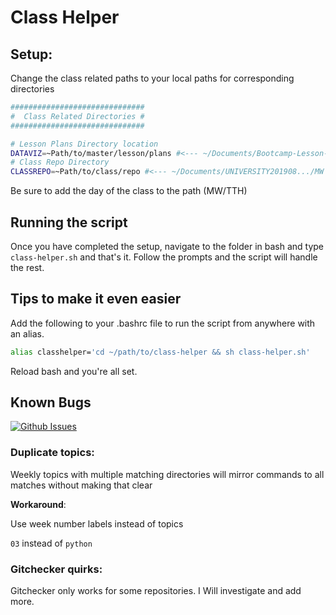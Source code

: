 # Class Helper

## Setup:

Change the class related paths to your local paths for corresponding directories

```bash
##############################
#  Class Related Directories #
##############################

# Lesson Plans Directory location
DATAVIZ=~Path/to/master/lesson/plans #<--- ~/Documents/Bootcamp-Lesson-Plans
# Class Repo Directory
CLASSREPO=~Path/to/class/repo #<--- ~/Documents/UNIVERSITY201908.../MW
```

Be sure to add the day of the class to the path (MW/TTH)

## Running the script

Once you have completed the setup, navigate to the folder in bash and type `class-helper.sh` and that's it. Follow the prompts and the script will handle the rest.

## Tips to make it even easier

Add the following to your .bashrc file to run the script from anywhere with an alias.

```bash
alias classhelper='cd ~/path/to/class-helper && sh class-helper.sh'
```

Reload bash and you're all set.

## Known Bugs

[![Github Issues](https://img.shields.io/github/issues/TAToolbox/class-helper)](https://github.com/TAToolbox/class-helper/issues)

### Duplicate topics:

Weekly topics with multiple matching directories will mirror commands to all matches without making that clear

**Workaround**:

Use week number labels instead of topics

`03` instead of `python`

### Gitchecker quirks:

Gitchecker only works for some repositories.
I Will investigate and add more.

